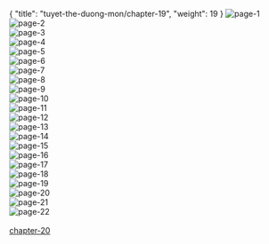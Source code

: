 { "title": "tuyet-the-duong-mon/chapter-19", "weight": 19 }
<img src="tuyet-the-duong-mon_0019_01-2c94aacc0bf64c99aa9291f8b727f371.webp" alt="page-1" origin="http://i.imgur.com/fGv9iPo.jpg"><br/>
<img src="tuyet-the-duong-mon_0019_02-5d4cc35867edf1b2c04e0272f7db2a1a.webp" alt="page-2" origin="http://i.imgur.com/xaip0qs.jpg"><br/>
<img src="tuyet-the-duong-mon_0019_03-af353f187a22b7a6b39eb7e3d8d3b222.webp" alt="page-3" origin="http://i.imgur.com/me317TI.jpg"><br/>
<img src="tuyet-the-duong-mon_0019_04-18adc285c1a9815b6d88ba3a10f61d78.webp" alt="page-4" origin="http://i.imgur.com/EARd8y2.jpg"><br/>
<img src="tuyet-the-duong-mon_0019_05-25b52fedcb025b2c78cf888a948f3e38.webp" alt="page-5" origin="http://i.imgur.com/aWDxkqB.jpg"><br/>
<img src="tuyet-the-duong-mon_0019_06-6a134d1133743ec492544853d0644cc3.webp" alt="page-6" origin="http://i.imgur.com/g6Z7y4D.jpg"><br/>
<img src="tuyet-the-duong-mon_0019_07-a4c6582eb78e9eb13b9a7b7a1e33dcc5.webp" alt="page-7" origin="http://i.imgur.com/aGwDk9E.jpg"><br/>
<img src="tuyet-the-duong-mon_0019_08-507641ce4147648f2825922817159960.webp" alt="page-8" origin="http://i.imgur.com/RyqW8Et.jpg"><br/>
<img src="tuyet-the-duong-mon_0019_09-0025c5ce6ad5fdddcc88e5f48f5d21fa.webp" alt="page-9" origin="http://i.imgur.com/YL7VUPg.jpg"><br/>
<img src="tuyet-the-duong-mon_0019_10-d6496f2c129155090f5f4e553295055c.webp" alt="page-10" origin="http://i.imgur.com/wikg3vI.jpg"><br/>
<img src="tuyet-the-duong-mon_0019_11-9aa5a0b4857bdc50dcf51668579bfd12.webp" alt="page-11" origin="http://i.imgur.com/YxrUOO9.jpg"><br/>
<img src="tuyet-the-duong-mon_0019_12-ba797d95f807cef11a030517acf58416.webp" alt="page-12" origin="http://i.imgur.com/exxIesU.jpg"><br/>
<img src="tuyet-the-duong-mon_0019_13-97041a48406129e8603256b2cee617c6.webp" alt="page-13" origin="http://i.imgur.com/JPz1dSG.jpg"><br/>
<img src="tuyet-the-duong-mon_0019_14-4679843e953c4320a29d1af691311fef.webp" alt="page-14" origin="http://i.imgur.com/dDmw4sS.jpg"><br/>
<img src="tuyet-the-duong-mon_0019_15-2a792fb03c27b530c811af7ad243c9b1.webp" alt="page-15" origin="http://i.imgur.com/EPCNDjp.jpg"><br/>
<img src="tuyet-the-duong-mon_0019_16-681fc3865cee63f7b5674d84c77b76af.webp" alt="page-16" origin="http://i.imgur.com/2uKUw75.jpg"><br/>
<img src="tuyet-the-duong-mon_0019_17-dab1c40cfb4589f6a93c288a4a5adbfb.webp" alt="page-17" origin="http://i.imgur.com/f7CudRE.jpg"><br/>
<img src="tuyet-the-duong-mon_0019_18-e9f000d4d424ef17861c123377f6c778.webp" alt="page-18" origin="http://i.imgur.com/Q9qtQA1.jpg"><br/>
<img src="tuyet-the-duong-mon_0019_19-5e11939793a262340bcef8208d1c3a95.webp" alt="page-19" origin="http://i.imgur.com/02GArKB.jpg"><br/>
<img src="tuyet-the-duong-mon_0019_20-c99e1f337d40417fb6d7de64f2382007.webp" alt="page-20" origin="http://i.imgur.com/pM7yulu.jpg"><br/>
<img src="tuyet-the-duong-mon_0019_21-343886d75bd51e046f96917e1b12b64c.webp" alt="page-21" origin="http://i.imgur.com/ZidYXxt.jpg"><br/>
<img src="tuyet-the-duong-mon_0019_22-393459a4bf9fe6f7b7d870fb22f32438.webp" alt="page-22" origin="http://i.imgur.com/BYd74OW.jpg"><br/>
<br/><a class="nextchap" href="/tuyet-the-duong-mon/chapter-20">chapter-20</a>
